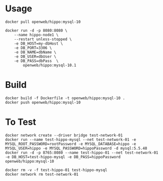 # Usage

    docker pull openweb/hippo:mysql-10
    
    docker run -d -p 8080:8080 \
        --name hippo-node1 \
        --restart unless-stopped \
        -e DB_HOST=my-dbHost \
        -e DB_PORT=3306 \
        -e DB_NAME=dbName \
        -e DB_USER=dbUser \
        -e DB_PASS=dbPass  \
            openweb/hippo:mysql-10.1
            
# Build

    docker build -f Dockerfile -t openweb/hippo:mysql-10 .
	docker push openweb/hippo:mysql-10
    
# To Test

    docker network create --driver bridge test-network-01
    docker run --name test-hippo-mysql --net test-network-01 -e MYSQL_ROOT_PASSWORD=rootPassword -e MYSQL_DATABASE=hippo -e MYSQL_USER=hippo -e MYSQL_PASSWORD=hippoPassword -d mysql:5.5.48
    docker run -d -p 8765:8080 --name test-hippo-01 --net test-network-01 -e DB_HOST=test-hippo-mysql -e DB_PASS=hippoPassword openweb/hippo:mysql-10

    docker rm -v -f test-hippo-01 test-hippo-mysql
    docker network rm test-network-01